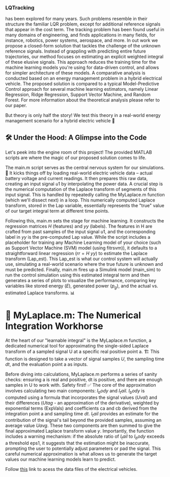 ### LQTracking

has been explored for many years. Such problems resemble in their structure the familiar LQR problem, except for additional reference signals that appear in the cost term. The tracking problem has been found useful in many domains of engineering, and finds applications in many fields, for instance, robotics, power systems, aerospace, and more. In out work we propose a closed-form solution that tackles the challenge of the unknown reference signals. Instead of grappling with predicting entire future trajectories, our method focuses on estimating an explicit weighted integral of these elusive signals. This approach reduces the training time for the machine learning models you're using for data-driven control, and allows for simpler architecture of these models. A comparative analysis is conducted based on an energy management problem in a hybrid electrical vehicle. The proposed solution is compared to a typical Model-Predictive Control approach for several machine learning estimators, namely Linear Regression, Ridge Regression, Support Vector Machine, and Random Forest. For more information about the theoretical analysis please refer to our paper.

But theory is only half the story! We test this theory in a real-world energy management scenario for a hybrid electric vehicle 🚗

## 🛠️ Under the Hood: A Glimpse into the Code
Let's peek into the engine room of this project! The provided MATLAB scripts are where the magic of our proposed solution comes to life.

The main.m script serves as the central nervous system for our simulations. 🧠 It kicks things off by loading real-world electric vehicle data – actual battery voltage and current readings. It then prepares this raw data, creating an input signal $u1$ by interpolating the power data. A crucial step is the numerical computation of the Laplace transform of segments of this input signal. This is handled by repeatedly calling the MyLaplace.m function (which we'll dissect next) in a loop. This numerically computed Laplace transform, stored in the Lap variable, essentially represents the "true" value of our target integral term at different time points.

Following this, main.m sets the stage for machine learning. It constructs the regression matrices $H$ (features) and $yy$ (labels). The features in H are crafted from past samples of the input signal $u1$, and the corresponding label in $yy$ is the pre-computed Lap value. While the script includes a placeholder for training any Machine Learning model of your choice (such as Support Vector Machine (SVM) model (using fitrsvm)), it defaults to a straightforward linear regression ($rr = H \ yy$) to estimate the Laplace transform (Lap_est). This Lap_est is what our control system will actually use, simulating a real-world scenario where the true future is unknown and must be predicted. Finally, main.m fires up a Simulink model (main_sim) to run the control simulation using this estimated integral term and then generates a series of plots to visualize the performance, comparing key variables like stored energy ($E$), generated power ($p_g$), and the actual vs. estimated Laplace transforms. 📊


# 🔢 MyLaplace.m: The Numerical Integration Workhorse
At the heart of our "learnable integral" is the MyLaplace.m function, a dedicated numerical tool for approximating the single-sided Laplace transform of a sampled signal U at a specific real positive point a. 🏗️ This function is designed to take a vector of signal samples $U$, the sampling time $dt$, and the evaluation point a as inputs.

Before diving into calculations, MyLaplace.m performs a series of sanity checks: ensuring a is real and positive, dt is positive, and there are enough samples in U to work with. Safety first! ✅ The core of the approximation involves calculating two main components: $I_body$ and $I_tail$. $I_body$ is computed using a formula that incorporates the signal values ($Uval$) and their differences ($Utag$ - an approximation of the derivative), weighted by exponential terms (ExpVals) and coefficients ca and cb derived from the integration point a and sampling time $dt$. $I_tail$ provides an estimate for the contribution of the signal's tail beyond the provided samples, assuming an average value $Uavg$. These two components are then summed to give the final approximated Laplace transform value $y$. Importantly, the function includes a warning mechanism: if the absolute ratio of $I_tail$ to $I_body$ exceeds a threshold eps1, it suggests that the estimation might be inaccurate, prompting the user to potentially adjust parameters or pad the signal. This careful numerical approximation is what allows us to generate the target values our machine learning models learn to predict.

Follow [this](https://tinyurl.com/4vz9y3u9) link to acess the data files of the electrical vehicles.
